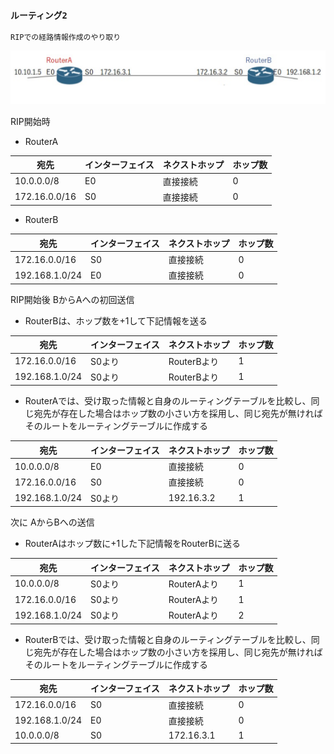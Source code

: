 ### `ルーティング2`

`RIPでの経路情報作成のやり取り`

<img width="700" alt="" src="./images/経路情報作成.png">

RIP開始時

- RouterA

|宛先|インターフェイス|ネクストホップ|ホップ数|
|---|-------------|------------|-------|
|10.0.0.0/8|E0|直接接続|0|
|172.16.0.0/16|S0|直接接続|0|

- RouterB

|宛先|インターフェイス|ネクストホップ|ホップ数|
|---|-------------|------------|-------|
|172.16.0.0/16|S0|直接接続|0|
|192.168.1.0/24|E0|直接接続|0|

RIP開始後 BからAへの初回送信

- RouterBは、ホップ数を+1して下記情報を送る

|宛先|インターフェイス|ネクストホップ|ホップ数|
|---|-------------|------------|-------|
|172.16.0.0/16|S0より|RouterBより|1|
|192.168.1.0/24|S0より|RouterBより|1|

- RouterAでは、受け取った情報と自身のルーティングテーブルを比較し、同じ宛先が存在した場合はホップ数の小さい方を採用し、同じ宛先が無ければそのルートをルーティングテーブルに作成する

|宛先|インターフェイス|ネクストホップ|ホップ数|
|---|-------------|------------|-------|
|10.0.0.0/8|E0|直接接続|0|
|172.16.0.0/16|S0|直接接続|0|
|192.168.1.0/24|S0より|192.16.3.2|1|

次に  AからBへの送信

- RouterAはホップ数に+1した下記情報をRouterBに送る

|宛先|インターフェイス|ネクストホップ|ホップ数|
|---|-------------|------------|-------|
|10.0.0.0/8|S0より|RouterAより|1|
|172.16.0.0/16|S0より|RouterAより|1|
|192.168.1.0/24|S0より|RouterAより|2|

- RouterBでは、受け取った情報と自身のルーティングテーブルを比較し、同じ宛先が存在した場合はホップ数の小さい方を採用し、同じ宛先が無ければそのルートをルーティングテーブルに作成する

|宛先|インターフェイス|ネクストホップ|ホップ数|
|---|-------------|------------|-------|
|172.16.0.0/16|S0|直接接続|0|
|192.168.1.0/24|E0|直接接続|0|
|10.0.0.0/8|S0|172.16.3.1|1|
